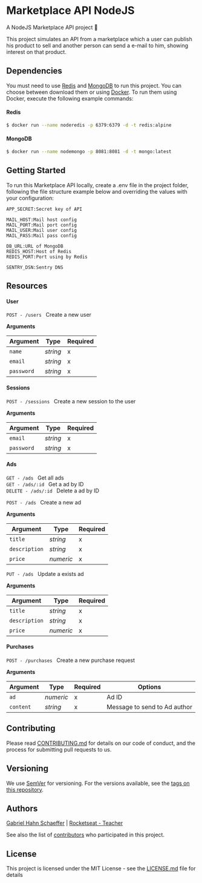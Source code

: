 # Marketplace API NodeJS

A NodeJS Marketplace API project :pencil:

This project simulates an API from a marketplace which a user can publish his product to sell and another person can send a e-mail to him, showing interest on that product.

## Dependencies

You must need to use [Redis](https://redis.io) and [MongoDB](https://www.mongodb.com) to run this project. You can choose between download them or using [Docker](https://www.docker.com). To run them using Docker, execute the following example commands:

#### Redis

```sh
$ docker run --name noderedis -p 6379:6379 -d -t redis:alpine
```

#### MongoDB

```sh
$ docker run --name nodemongo -p 8081:8081 -d -t mongo:latest
```

## Getting Started

To run this Marketplace API locally, create a .env file in the project folder, following the file structure example below and overriding the values with your configuration:

```
APP_SECRET:Secret key of API

MAIL_HOST:Mail host config
MAIL_PORT:Mail port config
MAIL_USER:Mail user config
MAIL_PASS:Mail pass config

DB_URL:URL of MongoDB
REDIS_HOST:Host of Redis
REDIS_PORT:Port using by Redis

SENTRY_DSN:Sentry DNS
```

## Resources

#### User

``POST - /users ``  Create a new user

**Arguments**

| Argument | Type    | Required |
|----------|---------|----------|
|`name`    |*string* | x        |
|`email`   |*string* | x        |
|`password`|*string* | x        |

#### Sessions

``POST - /sessions ``  Create a new session to the user

**Arguments**

| Argument | Type    | Required |
|----------|---------|----------|
|`email`   |*string* | x        |
|`password`|*string* | x        |

#### Ads

``GET - /ads ``  Get all ads <br>
``GET - /ads/:id ``  Get a ad by ID <br>
``DELETE - /ads/:id ``  Delete a ad by ID <br>

``POST - /ads ``  Create a new ad

**Arguments**

| Argument    | Type    | Required |
|-------------|---------|----------|
|`title`      |*string* | x        |
|`description`|*string* | x        |
|`price`      |*numeric*| x        |

``PUT - /ads ``  Update a exists ad

**Arguments**

| Argument    | Type    | Required |
|-------------|---------|----------|
|`title`      |*string* | x        |
|`description`|*string* | x        |
|`price`      |*numeric*| x        |

#### Purchases

``POST - /purchases ``  Create a new purchase request

**Arguments**

| Argument    | Type    | Required | Options                      |
|-------------|---------|----------|------------------------------|
|`ad`         |*numeric*| x        | Ad ID                        |
|`content`    |*string* | x        | Message to send to Ad author |

## Contributing

Please read [CONTRIBUTING.md](https://gist.github.com/PurpleBooth/b24679402957c63ec426) for details on our code of conduct, and the process for submitting pull requests to us.

## Versioning

We use [SemVer](http://semver.org/) for versioning. For the versions available, see the [tags on this repository](https://github.com/gabriel-hahn/marketplace-api/tags).

## Authors

[Gabriel Hahn Schaeffer](https://github.com/gabriel-hahn/) | [Rocketseat - Teacher](https://github.com/Rocketseat)

See also the list of [contributors](https://github.com/gabriel-hahn/marketplace-api/contributors) who participated in this project.

## License

This project is licensed under the MIT License - see the [LICENSE.md](LICENSE) file for details

